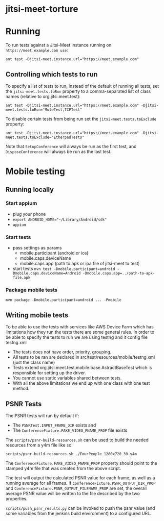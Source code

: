 jitsi-meet-torture
==================

# Running 
To run tests against a Jitsi-Meet instance running on `https://meet.example.com use`:

```ant test -Djitsi-meet.instance.url="https://meet.example.com"```

## Controlling which tests to run
To specify a list of tests to run, instead of the default of running all tests, set the `jitsi-meet.tests.toRun` property to a comma-separated list of class names (relative to org.jitsi.meet.test):

```ant test -Djitsi-meet.instance.url="https://meet.example.com" -Djitsi-meet.tests.toRun="MuteTest,TCPTest"```


To disable certain tests from being run set the `jitsi-meet.tests.toExclude` property:

```ant test -Djitsi-meet.instance.url="https://meet.example.com" -Djitsi-meet.tests.toExclude="EtherpadTests"```


Note that `SetupConference` will always be run as the first test, and `DisposeConference` will always be run as the last test.

# Mobile testing

## Running locally

### Start appium
 - plug your phone
 - ``export ANDROID_HOME="~/Library/Android/sdk"``
 - ``appium``
### Start tests
- pass settings as params
  * mobile.participant (android or ios)
  * mobile.caps.deviceName
  * mobile.caps.app (path to apk or ipa file of jitsi-meet to test)
- start tests
``mvn test -Dmobile.participant=android -Dmobile.caps.deviceName=Android -Dmobile.caps.app=../path-to-apk-file.apk``

### Package mobile tests
``mvn package -Dmobile.participant=android ... -Pmobile`` 

## Writing mobile tests
To be able to use the tests with services like AWS Device Farm which has 
limitations how they run the tests there are some general rules.
In order to be able to specify the tests to run we are using testng and
it config file testng.xml 
* The tests does not have order, priority, grouping.
* All tests to be ran are declared in src/test/resources/mobile/testng.xml 
    (just the class name)
* Tests extend org.jitsi.meet.test.mobile.base.AstractBaseTest which is 
responsible for setting up the driver.
* You cannot use static variables shared between tests.
* With all the above limitations we end up with one class 
with one test method.


## PSNR Tests
The PSNR tests will run by default if:
* The `PSNRTest.INPUT_FRAME_DIR` exists and
* The `ConferenceFixture.FAKE_VIDEO_FNAME_PROP` file exists

The `scripts/psnr-build-resources.sh` can be used to build the needed resources from a y4m file like so:
```
scripts/psnr-build-resources.sh ./FourPeople_1280x720_30.y4m
```

The `ConferenceFixture.FAKE_VIDEO_FNAME_PROP` property should point to the stamped y4m file that was created from the above script.

The test will output the calculated PSNR value for each frame, as well as a running average for all frames.  If `ConferenceFixture.PSNR_OUTPUT_DIR_PROP` and `ConferenceFixture.PSNR_OUTPUT_FILENAME_PROP` are set, the overall average PSNR value will be written to the file described by the two properties.

`scripts/push_psnr_results.py` can be invoked to push the psnr value (and some variables from the jenkins build environment) to a configured URL.
